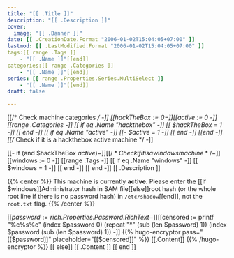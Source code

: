 ```yaml
---  
title: "[[ .Title ]]"  
description: "[[ .Description ]]"  
cover:  
  image: "[[ .Banner ]]"  
date: [[ .CreationDate.Format "2006-01-02T15:04:05+07:00" ]]  
lastmod: [[ .LastModified.Format "2006-01-02T15:04:05+07:00" ]]  
tags:[[ range .Tags ]]
    - "[[ .Name ]]"[[end]]  
categories:[[ range .Categories ]]
    - "[[ .Name ]]"[[end]]  
series: [[ range .Properties.Series.MultiSelect ]]
    - "[[ .Name ]]"[[end]]  
draft: false  

---
```

[[/* Check machine categories */ -]]
[[$hackTheBox := 0 -]]
[[$active := 0 -]]
[[range .Categories -]]
    [[ if eq .Name "hackthebox" -]]
        [[ $hackTheBox = 1 -]]
    [[ end -]]
    [[ if eq .Name "active" -]]
        [[- $active = 1 -]]
    [[ end -]]
[[end -]]
[[/* Check if it is a hackthebox active machine */ -]]

[[- if (and $hackTheBox $active) -]]
[[/* Check if it is a windows machine */ -]]
[[$windows := 0 -]]
[[range .Tags -]]
    [[ if eq .Name "windows" -]]
        [[ $windows = 1 -]]
    [[ end -]]
[[ end -]]
[[ .Description ]]

{{% center %}}
This machine is currently **active**. Please enter the [[if $windows]]Administrator hash in SAM file[[else]]root hash (or the whole root line if there is no password hash) in `/etc/shadow`[[end]], not the `root.txt` flag.
{{% /center %}}

[[$password := rich .Properties.Password.RichText -]]
[[$censored := printf "%c%s%c" (index $password 0) (repeat "*" (sub (len $password) 1)) (index $password (sub (len $password) 1)) -]]
{{% hugo-encryptor pass="[[$password]]" placeholder="[[$censored]]" %}}
[[.Content]]
{{% /hugo-encryptor %}}
[[ else]]
[[ .Content ]]
[[ end ]]





